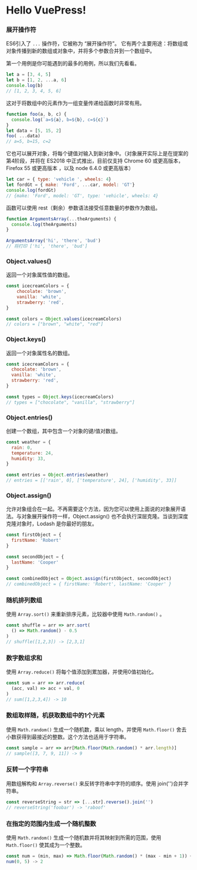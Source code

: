 # Hello VuePress!


### 展开操作符
ES6引入了 `...` 操作符，它被称为 “展开操作符”。 它有两个主要用途：将数组或对象传播到新的数组或对象中，并将多个参数合并到一个数组中。

第一个用例是你可能遇到的最多的用例，所以我们先看看。
```JavaScript
let a = [3, 4, 5]
let b = [1, 2, ...a, 6]
console.log(b)
// [1, 2, 3, 4, 5, 6]
```

这对于将数组中的元素作为一组变量传递给函数时非常有用。
```JavaScript
function foo(a, b, c) { 
  console.log(`a=${a}, b=${b}, c=${c}`)
} 
let data = [5, 15, 2]
foo( ...data)  
// a=5, b=15, c=2
```

它也可以展开对象，将每个键值对输入到新对象中。（对象展开实际上是在提案的第4阶段，并将在 ES2018 中正式推出，目前仅支持 Chrome 60 或更高版本，Firefox 55 或更高版本 ，以及 node 6.4.0 或更高版本）
```JavaScript
let car = { type: 'vehicle ', wheels: 4}
let fordGt = { make: 'Ford', ...car, model: 'GT'}
console.log(fordGt)  
// {make: 'Ford', model: 'GT', type: 'vehicle', wheels: 4}
```

函数可以使用 rest（剩余）参数语法接受任意数量的参数作为数组。
```JavaScript
function ArgumentsArray(...theArguments) {
  console.log(theArguments)
}
 
ArgumentsArray('hi', 'there', 'bud')
// 将打印 ['hi', 'there', 'bud']
```



### Object.values()
返回一个对象属性值的数组。
```JavaScript
const icecreamColors = {
    chocolate: 'brown',
    vanilla: 'white',
    strawberry: 'red',
}
 
const colors = Object.values(icecreamColors)
// colors = ["brown", "white", "red"]
```

### Object.keys()
返回一个对象属性名的数组。
```JavaScript
const icecreamColors = {
  chocolate: 'brown',
  vanilla: 'white',
  strawberry: 'red',
}
 
const types = Object.keys(icecreamColors)
// types = ["chocolate", "vanilla", "strawberry"]
```

### Object.entries()
创建一个数组，其中包含一个对象的键/值对数组。
```JavaScript
const weather = {
  rain: 0,
  temperature: 24,
  humidity: 33,
}
 
const entries = Object.entries(weather)
// entries = [['rain', 0], ['temperature', 24], ['humidity', 33]]
```

### Object.assign()
允许对象组合在一起。不再需要这个方法，因为您可以使用上面说的对象展开语法。与对象展开操作符一样，Object.assign() 也不会执行深层克隆。当谈到深度克隆对象时，Lodash 是你最好的朋友。
```JavaScript
const firstObject = {
  firstName: 'Robert'
}
 
const secondObject = {
  lastName: 'Cooper'
}
 
const combinedObject = Object.assign(firstObject, secondObject)
// combinedObject = { firstName: 'Robert', lastName: 'Cooper' }
```

### 随机排列数组
使用 `Array.sort()` 来重新排序元素，比较器中使用 `Math.random()` 。
```JavaScript
const shuffle = arr => arr.sort(
  () => Math.random() - 0.5
)
// shuffle([1,2,3]) -> [2,3,1]
```

### 数字数组求和
使用  `Array.reduce()` 将每个值添加到累加器，并使用0值初始化。
```JavaScript
const sum = arr => arr.reduce(
  (acc, val) => acc + val, 0
)
// sum([1,2,3,4]) -> 10
```

### 数组取样随，机获取数组中的1个元素
使用  `Math.random()` 生成一个随机数，乘以 length，并使用 `Math.floor()` 舍去小数获得到最接近的整数。这个方法也适用于字符串。
```JavaScript
const sample = arr => arr[Math.floor(Math.random() * arr.length)]
// sample([3, 7, 9, 11]) -> 9
```

### 反转一个字符串
用数组解构和 `Array.reverse()` 来反转字符串中字符的顺序。使用 join('')合并字符串。
```JavaScript
const reverseString = str => [...str].reverse().join('')
// reverseString('foobar') -> 'raboof'
```

### 在指定的范围内生成一个随机整数
使用 `Math.random()` 生成一个随机数并将其映射到所需的范围，使用 `Math.floor()` 使其成为一个整数。
```JavaScript
const num = (min, max) => Math.floor(Math.random() * (max - min + 1)) + min
num(0, 5) -> 2
```